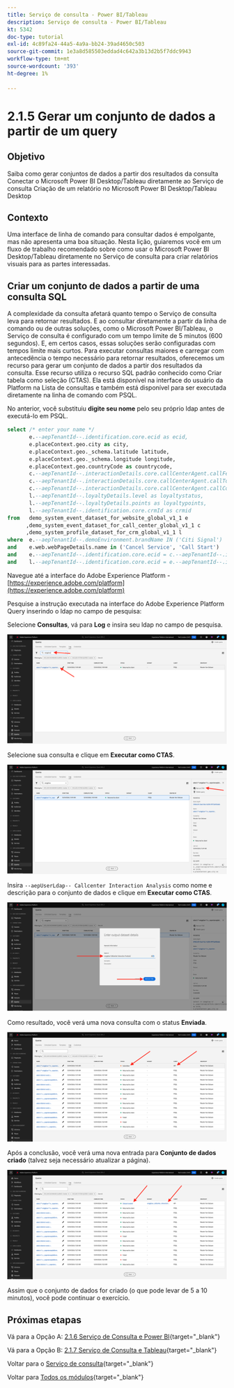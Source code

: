 ```yaml
---
title: Serviço de consulta - Power BI/Tableau
description: Serviço de consulta - Power BI/Tableau
kt: 5342
doc-type: tutorial
exl-id: 4c89fa24-44a5-4a9a-bb24-39ad4650c503
source-git-commit: 1e3a8d585503eddad4c642a3b13d2b5f7ddc9943
workflow-type: tm+mt
source-wordcount: '393'
ht-degree: 1%

---
```


# 2.1.5 Gerar um conjunto de dados a partir de um query

## Objetivo

Saiba como gerar conjuntos de dados a partir dos resultados da consulta
Conectar o Microsoft Power BI Desktop/Tableau diretamente ao Serviço de consulta
Criação de um relatório no Microsoft Power BI Desktop/Tableau Desktop

## Contexto

Uma interface de linha de comando para consultar dados é empolgante, mas não apresenta uma boa situação. Nesta lição, guiaremos você em um fluxo de trabalho recomendado sobre como usar o Microsoft Power BI Desktop/Tableau diretamente no Serviço de consulta para criar relatórios visuais para as partes interessadas.

## Criar um conjunto de dados a partir de uma consulta SQL

A complexidade da consulta afetará quanto tempo o Serviço de consulta leva para retornar resultados. E ao consultar diretamente a partir da linha de comando ou de outras soluções, como o Microsoft Power BI/Tableau, o Serviço de consulta é configurado com um tempo limite de 5 minutos (600 segundos). E, em certos casos, essas soluções serão configuradas com tempos limite mais curtos. Para executar consultas maiores e carregar com antecedência o tempo necessário para retornar resultados, oferecemos um recurso para gerar um conjunto de dados a partir dos resultados da consulta. Esse recurso utiliza o recurso SQL padrão conhecido como Criar tabela como seleção (CTAS). Ela está disponível na interface do usuário da Platform na Lista de consultas e também está disponível para ser executada diretamente na linha de comando com PSQL.

No anterior, você substituiu **digite seu nome** pelo seu próprio ldap antes de executá-lo em PSQL.

```sql
select /* enter your name */
       e.--aepTenantId--.identification.core.ecid as ecid,
       e.placeContext.geo.city as city,
       e.placeContext.geo._schema.latitude latitude,
       e.placeContext.geo._schema.longitude longitude,
       e.placeContext.geo.countryCode as countrycode,
       c.--aepTenantId--.interactionDetails.core.callCenterAgent.callFeeling as callFeeling,
       c.--aepTenantId--.interactionDetails.core.callCenterAgent.callTopic as callTopic,
       c.--aepTenantId--.interactionDetails.core.callCenterAgent.callContractCancelled as contractCancelled,
       l.--aepTenantId--.loyaltyDetails.level as loyaltystatus,
       l.--aepTenantId--.loyaltyDetails.points as loyaltypoints,
       l.--aepTenantId--.identification.core.crmId as crmid
from   demo_system_event_dataset_for_website_global_v1_1 e
      ,demo_system_event_dataset_for_call_center_global_v1_1 c
      ,demo_system_profile_dataset_for_crm_global_v1_1 l
where  e.--aepTenantId--.demoEnvironment.brandName IN ('Citi Signal')
and    e.web.webPageDetails.name in ('Cancel Service', 'Call Start')
and    e.--aepTenantId--.identification.core.ecid = c.--aepTenantId--.identification.core.ecid
and    l.--aepTenantId--.identification.core.ecid = e.--aepTenantId--.identification.core.ecid;
```

Navegue até a interface do Adobe Experience Platform - [https://experience.adobe.com/platform](https://experience.adobe.com/platform)

Pesquise a instrução executada na interface do Adobe Experience Platform Query inserindo o ldap no campo de pesquisa:

Selecione **Consultas**, vá para **Log** e insira seu ldap no campo de pesquisa.

![search-query-for-ctas.png](./images/searchqueryforctas.png)

Selecione sua consulta e clique em **Executar como CTAS**.

![search-query-for-ctas.png](./images/searchqueryforctasa.png)

Insira `--aepUserLdap-- Callcenter Interaction Analysis` como nome e descrição para o conjunto de dados e clique em **Executar como CTAS**.

![create-ctas-dataset.png](./images/createctasdataset.png)

Como resultado, você verá uma nova consulta com o status **Enviada**.

![ctas-query-submit.png](./images/ctasquerysubmitted.png)

Após a conclusão, você verá uma nova entrada para **Conjunto de dados criado** (talvez seja necessário atualizar a página).

![ctas-dataset-created.png](./images/ctasdatasetcreated.png)

Assim que o conjunto de dados for criado (o que pode levar de 5 a 10 minutos), você pode continuar o exercício.

## Próximas etapas

Vá para a Opção A: [2.1.6 Serviço de Consulta e Power BI](./ex6.md){target="_blank"}

Vá para a Opção B: [2.1.7 Serviço de Consulta e Tableau](./ex7.md){target="_blank"}

Voltar para o [Serviço de consulta](./query-service.md){target="_blank"}

Voltar para [Todos os módulos](./../../../../overview.md){target="_blank"}
